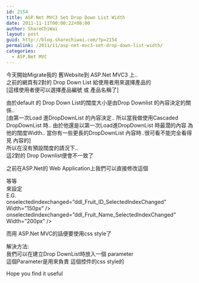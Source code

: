 ```yaml
---
id: 2154
title: ASP.Net MVC3 Set Drop Down List Width
date: 2011-11-11T00:00:22+08:00
author: ShareChiWai
layout: post
guid: http://blog.sharechiwai.com/?p=2154
permalink: /2011/11/asp-net-mvc3-set-drop-down-list-width/
categories:
  - ASP.Net MVC
---
```

今天開始Migrate我的 舊Website到 ASP.Net MVC3 上..  
之前的網頁有2對的 Drop Down List 給使用者用來選擇產品的  
[這樣使用者便可以選擇產品編號 或 產品名稱了]

由於default 的 Drop Down List的闊度大小是由Drop Downlist 的內容決定的關係..  
[由第一次Load 進DropDownList 的內容決定.. 所以當我做使用Cascaded DropDownList 時.. 由於他還是以第一次Load進DropDownList 時最濶的內容 為他的闊度Width.. 當你有一些更長的DropDownList 內容時..很可看不能完全看得見 內容的]  
所以在沒有預設闊度的請況下..  
這2對的 Drop Downlist便會不一致了

之前在ASP.Net的 Web Application上我們可以直接修改這個

<div>
  <asp:dropdownlist 控件的屬性, 設定 width=”100”> 等等<br /> 來設定<br /> E.G.<br /> <asp:DropDownList ID=&#8221;ddl_Fruit_ID&#8221; runat=&#8221;server&#8221; AutoPostBack=&#8221;true&#8221;<br /> onselectedindexchanged=&#8221;ddl_Fruit_ID_SelectedIndexChanged&#8221; Width=&#8221;150px&#8221; /><br /> <asp:DropDownList ID=&#8221;ddl_Fruit_Name&#8221; runat=&#8221;server&#8221; AutoPostBack=&#8221;true&#8221;<br /> onselectedindexchanged=&#8221;ddl_Fruit_Name_SelectedIndexChanged&#8221; Width=&#8221;200px&#8221; />
</div>

而用 ASP.Net MVC的話便要使用css style了

解決方法:  
我們可以在建立Drop DownList時放入一個 parameter  
這個Parameter是用來負責 這個控件的css style的

Hope you find it useful